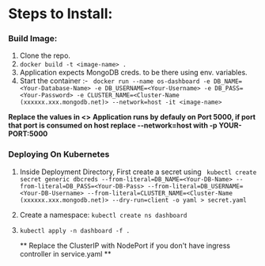 # Steps to Install:

### Build Image:
1. Clone the repo.
2.  `docker build -t <image-name> .`
3.  Application expects MongoDB creds. to be there using env. variables.
4. Start the container :-
` docker run --name os-dashboard -e DB_NAME=<Your-Database-Name> -e DB_USERNAME=<Your-Username> -e DB_PASS=<Your-Password> -e CLUSTER_NAME=<Cluster-Name (xxxxxx.xxx.mongodb.net)> --network=host -it <image-name>`

**Replace the values in <>**
**Application runs by defauly on Port 5000, if port that port is consumed on host replace --network=host with -p  YOUR-PORT:5000**


### Deploying On Kubernetes

1. Inside Deployment Directory, First create a secret using
` kubectl create secret generic dbcreds --from-literal=DB_NAME=<Your-DB-Name> --from-literal=DB_PASS=<Your-DB-Pass> --from-literal=DB_USERNAME=<Your-DB-Username> --from-literal=CLUSTER_NAME=<Cluster-Name (xxxxxx.xxx.mongodb.net)> --dry-run=client -o yaml > secret.yaml`

2. Create a namespace: `kubectl create ns dashboard`
3. `kubectl apply -n dashboard -f .`

	** Replace the ClusterIP with NodePort if you don't  have ingress controller in service.yaml **

